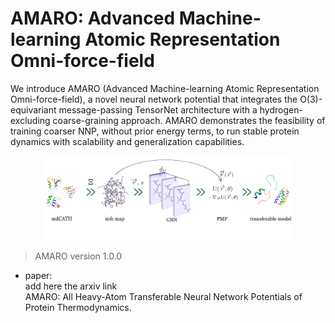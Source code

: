 # AMARO: Advanced Machine-learning Atomic Representation Omni-force-field

We introduce AMARO (Advanced Machine-learning Atomic Representation Omni-force-field), a novel neural network potential that integrates the O(3)-equivariant message-passing TensorNet architecture with a hydrogen-excluding coarse-graining approach. AMARO demonstrates the feasibility of training coarser NNP, without
prior energy terms, to run stable protein dynamics with scalability and generalization capabilities. 

<img src="pipeline.webp"
    alt="Markdown Monster icon"
    style="display: block; margin: 0 auto; width: 80%; height: auto;" />

> AMARO version 1.0.0
- paper:</br>
    add here the arxiv link </br>
    AMARO: All Heavy-Atom Transferable Neural Network Potentials of Protein Thermodynamics. 


